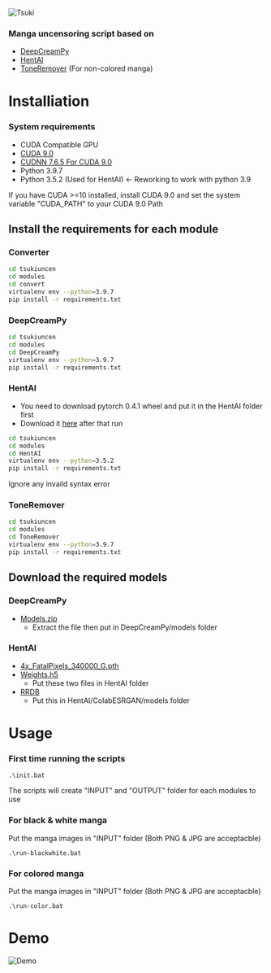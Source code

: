 ![Tsuki](https://user-images.githubusercontent.com/77166960/154808873-1bdd3aab-1aa4-4fcd-a3e6-17dfcde3b720.png)


### Manga uncensoring script based on
- [DeepCreamPy](https://github.com/liaoxiong3x/DeepCreamPy)
- [HentAI](https://github.com/natethegreate/hent-AI)
- [ToneRemover](https://github.com/natethegreate/Screentone-Remover) (For non-colored manga)

# Installiation

### System requirements

- CUDA Compatible GPU
- [CUDA 9.0](https://developer.nvidia.com/cuda-90-download-archive?target_os=Windows&target_arch=x86_64&target_version=10&target_type=exenetwork)
- [CUDNN 7.6.5 For CUDA 9.0](https://developer.nvidia.com/rdp/cudnn-archive)
- Python 3.9.7
- Python 3.5.2 (Used for HentAI) <- Reworking to work with python 3.9

If you have CUDA >=10 installed, install CUDA 9.0 and set the system variable "CUDA_PATH" to your CUDA 9.0 Path

## Install the requirements for each module

### Converter
```bash
cd tsukiuncen
cd modules
cd convert
virtualenv env --python=3.9.7
pip install -r requirements.txt
```

### DeepCreamPy
```bash
cd tsukiuncen
cd modules
cd DeepCreamPy
virtualenv env --python=3.9.7
pip install -r requirements.txt
```

### HentAI
  - You need to download pytorch 0.4.1 wheel and put it in the HentAI folder first
  - Download it [here](https://download.pytorch.org/whl/cpu/torch-0.4.1-cp35-cp35m-win_amd64.whl)
after that run
```bash
cd tsukiuncen
cd modules
cd HentAI
virtualenv env --python=3.5.2
pip install -r requirements.txt
```
Ignore any invaild syntax error

### ToneRemover
```bash
cd tsukiuncen
cd modules
cd ToneRemover
virtualenv env --python=3.9.7
pip install -r requirements.txt
```

## Download the required models

### DeepCreamPy
  - [Models.zip](https://drive.google.com/file/d/1ZJ5x-lVnouTv-OL8jp_ClDD1A7QgDwoa/view?usp=sharing)
    - Extract the file then put in DeepCreamPy/models folder

### HentAI
  - [4x_FatalPixels_340000_G.pth](https://de-next.owncube.com/index.php/s/mDGmi7NgdyyQRXL)
  - [Weights.h5](https://www.dropbox.com/s/zvf6vbx3hnm9r31/weights268.zip?dl=0)
    - Put these two files in HentAI folder
  - [RRDB](https://drive.google.com/file/d/1pJ_T-V1dpb1ewoEra1TGSWl5e6H7M4NN/view) 
    - Put this in HentAI/ColabESRGAN/models folder

# Usage

### First time running the scripts

```
.\init.bat
```
The scripts will create "INPUT" and "OUTPUT" folder for each modules to use

### For black & white manga
Put the manga images in "INPUT" folder (Both PNG & JPG are acceptacble)
```
.\run-blackwhite.bat
```

### For colored manga
Put the manga images in "INPUT" folder (Both PNG & JPG are acceptacble)
```
.\run-color.bat
```

# Demo
![Demo](https://cdn.discordapp.com/attachments/858334807561863221/944618448540033064/test-output.png)
